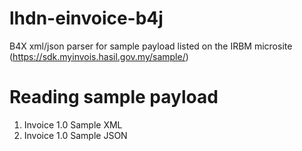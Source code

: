 # lhdn-einvoice-b4j
B4X xml/json parser for sample payload listed on the IRBM microsite (https://sdk.myinvois.hasil.gov.my/sample/)

# Reading sample payload
1. Invoice 1.0 Sample XML
2. Invoice 1.0 Sample JSON
